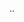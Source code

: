 ..
<!---
Liu-hyp/Liu-hyp is a ✨ special ✨ repository because its `README.md` (this file) appears on your GitHub profile.
You can click the Preview link to take a look at your changes.
--->
